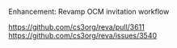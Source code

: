 Enhancement: Revamp OCM invitation workflow

https://github.com/cs3org/reva/pull/3611
https://github.com/cs3org/reva/issues/3540